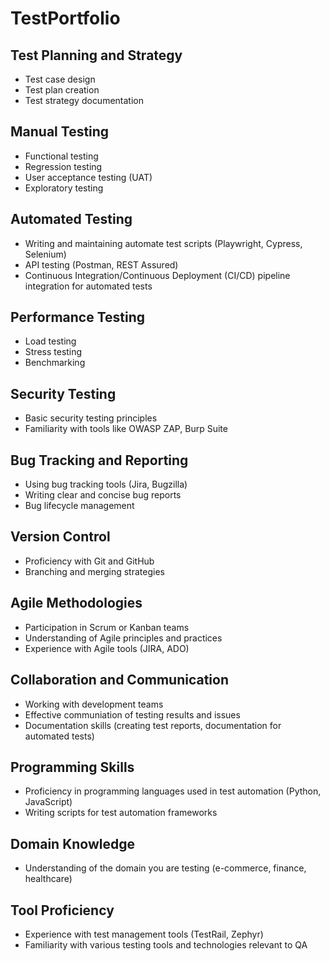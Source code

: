 # TestPortfolio

<Introduction>

## Test Planning and Strategy

* Test case design
* Test plan creation
* Test strategy documentation

## Manual Testing

* Functional testing
* Regression testing
* User acceptance testing (UAT)
* Exploratory testing

## Automated Testing

* Writing and maintaining automate test scripts (Playwright, Cypress, Selenium)
* API testing (Postman, REST Assured)
* Continuous Integration/Continuous Deployment (CI/CD) pipeline integration for automated tests

## Performance Testing

* Load testing
* Stress testing
* Benchmarking

## Security Testing

* Basic security testing principles
* Familiarity with tools like OWASP ZAP, Burp Suite

## Bug Tracking and Reporting

* Using bug tracking tools (Jira, Bugzilla)
* Writing clear and concise bug reports
* Bug lifecycle management

## Version Control

* Proficiency with Git and GitHub
* Branching and merging strategies

## Agile Methodologies

* Participation in Scrum or Kanban teams
* Understanding of Agile principles and practices
* Experience with Agile tools (JIRA, ADO)

## Collaboration and Communication

* Working with development teams
* Effective communiation of testing results and issues
* Documentation skills (creating test reports, documentation for automated tests)

## Programming Skills

* Proficiency in programming languages used in test automation (Python, JavaScript)
* Writing scripts for test automation frameworks

## Domain Knowledge

* Understanding of the domain you are testing (e-commerce, finance, healthcare)

## Tool Proficiency

* Experience with test management tools (TestRail, Zephyr)
* Familiarity with various testing tools and technologies relevant to QA


